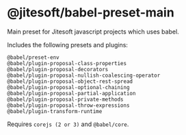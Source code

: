 # @jitesoft/babel-preset-main

Main preset for Jitesoft javascript projects which uses babel.

Includes the following presets and plugins:

```
@babel/preset-env
@babel/plugin-proposal-class-properties
@babel/plugin-proposal-decorators
@babel/plugin-proposal-nullish-coalescing-operator
@babel/plugin-proposal-object-rest-spread
@babel/plugin-proposal-optional-chaining
@babel/plugin-proposal-partial-application
@babel/plugin-proposal-private-methods
@babel/plugin-proposal-throw-expressions
@babel/plugin-transform-runtime
```

Requires `corejs (2 or 3)` and `@babel/core`.
